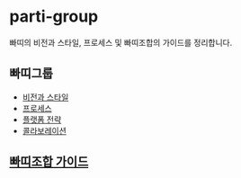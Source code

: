 
# parti-group

빠띠의 비전과 스타일, 프로세스 및 빠띠조합의 가이드를 정리합니다.

## 빠띠그룹

* [비전과 스타일](http://docs.parti.xyz/docs/vision-style/)
* [프로세스](http://docs.parti.xyz/docs/process/)
* [플랫폼 전략](http://docs.parti.xyz/docs/platforms/)
* [콜라보레이션](http://docs.parti.xyz/docs/collaboration/)

## [빠띠조합 가이드](https://github.com/parti-xyz/parti-group/blob/master/union-guide.md)
